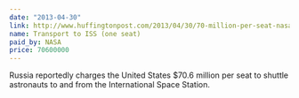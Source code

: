 ```yaml
---
date: "2013-04-30"
link: http://www.huffingtonpost.com/2013/04/30/70-million-per-seat-nasa-russia_n_3187481.html
name: Transport to ISS (one seat)
paid_by: NASA
price: 70600000
---
```


Russia reportedly charges the United States $70.6 million per seat to shuttle
astronauts to and from the International Space Station.
